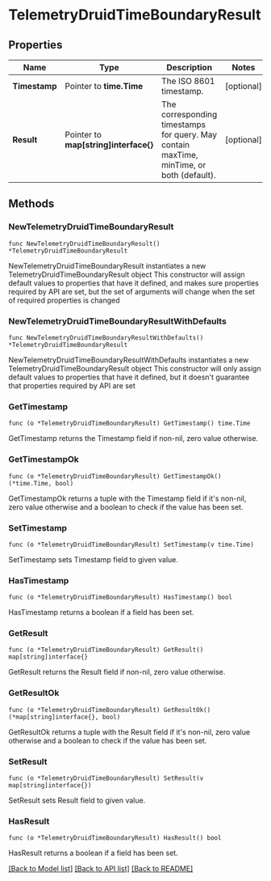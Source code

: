 # TelemetryDruidTimeBoundaryResult

## Properties

Name | Type | Description | Notes
------------ | ------------- | ------------- | -------------
**Timestamp** | Pointer to **time.Time** | The ISO 8601 timestamp. | [optional] 
**Result** | Pointer to **map[string]interface{}** | The corresponding timestamps for query. May contain maxTime, minTime, or both (default). | [optional] 

## Methods

### NewTelemetryDruidTimeBoundaryResult

`func NewTelemetryDruidTimeBoundaryResult() *TelemetryDruidTimeBoundaryResult`

NewTelemetryDruidTimeBoundaryResult instantiates a new TelemetryDruidTimeBoundaryResult object
This constructor will assign default values to properties that have it defined,
and makes sure properties required by API are set, but the set of arguments
will change when the set of required properties is changed

### NewTelemetryDruidTimeBoundaryResultWithDefaults

`func NewTelemetryDruidTimeBoundaryResultWithDefaults() *TelemetryDruidTimeBoundaryResult`

NewTelemetryDruidTimeBoundaryResultWithDefaults instantiates a new TelemetryDruidTimeBoundaryResult object
This constructor will only assign default values to properties that have it defined,
but it doesn't guarantee that properties required by API are set

### GetTimestamp

`func (o *TelemetryDruidTimeBoundaryResult) GetTimestamp() time.Time`

GetTimestamp returns the Timestamp field if non-nil, zero value otherwise.

### GetTimestampOk

`func (o *TelemetryDruidTimeBoundaryResult) GetTimestampOk() (*time.Time, bool)`

GetTimestampOk returns a tuple with the Timestamp field if it's non-nil, zero value otherwise
and a boolean to check if the value has been set.

### SetTimestamp

`func (o *TelemetryDruidTimeBoundaryResult) SetTimestamp(v time.Time)`

SetTimestamp sets Timestamp field to given value.

### HasTimestamp

`func (o *TelemetryDruidTimeBoundaryResult) HasTimestamp() bool`

HasTimestamp returns a boolean if a field has been set.

### GetResult

`func (o *TelemetryDruidTimeBoundaryResult) GetResult() map[string]interface{}`

GetResult returns the Result field if non-nil, zero value otherwise.

### GetResultOk

`func (o *TelemetryDruidTimeBoundaryResult) GetResultOk() (*map[string]interface{}, bool)`

GetResultOk returns a tuple with the Result field if it's non-nil, zero value otherwise
and a boolean to check if the value has been set.

### SetResult

`func (o *TelemetryDruidTimeBoundaryResult) SetResult(v map[string]interface{})`

SetResult sets Result field to given value.

### HasResult

`func (o *TelemetryDruidTimeBoundaryResult) HasResult() bool`

HasResult returns a boolean if a field has been set.


[[Back to Model list]](../README.md#documentation-for-models) [[Back to API list]](../README.md#documentation-for-api-endpoints) [[Back to README]](../README.md)


